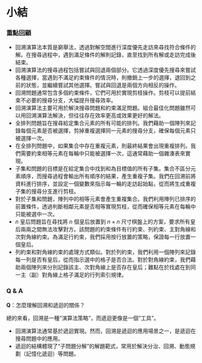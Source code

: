 # 小結

### 重點回顧

- 回溯演算法本質是窮舉法，透過對解空間進行深度優先走訪來尋找符合條件的解。在搜尋過程中，遇到滿足條件的解則記錄，直至找到所有解或走訪完成後結束。
- 回溯演算法的搜尋過程包括嘗試與回退兩個部分。它透過深度優先搜尋來嘗試各種選擇，當遇到不滿足約束條件的情況時，則撤銷上一步的選擇，退回到之前的狀態，並繼續嘗試其他選擇。嘗試與回退是兩個方向相反的操作。
- 回溯問題通常包含多個約束條件，它們可用於實現剪枝操作。剪枝可以提前結束不必要的搜尋分支，大幅提升搜尋效率。
- 回溯演算法主要可用於解決搜尋問題和約束滿足問題。組合最佳化問題雖然可以用回溯演算法解決，但往往存在效率更高或效果更好的解法。
- 全排列問題旨在搜尋給定集合元素的所有可能的排列。我們藉助一個陣列來記錄每個元素是否被選擇，剪掉重複選擇同一元素的搜尋分支，確保每個元素只被選擇一次。
- 在全排列問題中，如果集合中存在重複元素，則最終結果會出現重複排列。我們需要約束相等元素在每輪中只能被選擇一次，這通常藉助一個雜湊表來實現。
- 子集和問題的目標是在給定集合中找到和為目標值的所有子集。集合不區分元素順序，而搜尋過程會輸出所有順序的結果，產生重複子集。我們在回溯前將資料進行排序，並設定一個變數來指示每一輪的走訪起始點，從而將生成重複子集的搜尋分支進行剪枝。
- 對於子集和問題，陣列中的相等元素會產生重複集合。我們利用陣列已排序的前置條件，透過判斷相鄰元素是否相等實現剪枝，從而確保相等元素在每輪中只能被選中一次。
- $n$ 皇后問題旨在尋找將 $n$ 個皇后放置到 $n \times n$ 尺寸棋盤上的方案，要求所有皇后兩兩之間無法攻擊對方。該問題的約束條件有行約束、列約束、主對角線和次對角線約束。為滿足行約束，我們採用按行放置的策略，保證每一行放置一個皇后。
- 列約束和對角線約束的處理方式類似。對於列約束，我們利用一個陣列來記錄每一列是否有皇后，從而指示選中的格子是否合法。對於對角線約束，我們藉助兩個陣列來分別記錄該主、次對角線上是否存在皇后；難點在於找處在到同一主（副）對角線上格子滿足的行列索引規律。

### Q & A

**Q**：怎麼理解回溯和遞迴的關係？

總的來看，回溯是一種“演算法策略”，而遞迴更像是一個“工具”。

- 回溯演算法通常基於遞迴實現。然而，回溯是遞迴的應用場景之一，是遞迴在搜尋問題中的應用。
- 遞迴的結構體現了“子問題分解”的解題範式，常用於解決分治、回溯、動態規劃（記憶化遞迴）等問題。
